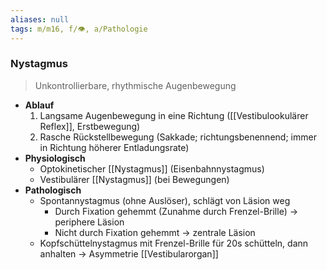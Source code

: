 ```yaml
---
aliases: null
tags: m/m16, f/👁️, a/Pathologie
---
```

### Nystagmus
> Unkontrollierbare, rhythmische Augenbewegung
- **Ablauf**
	1. Langsame Augenbewegung in eine Richtung ([[Vestibulookulärer Reflex]], Erstbewegung)
	2. Rasche Rückstellbewegung (Sakkade; richtungsbenennend; immer in Richtung höherer Entladungsrate)
- **Physiologisch**
    - Optokinetischer [[Nystagmus]] (Eisenbahnnystagmus)
    - Vestibulärer [[Nystagmus]] (bei Bewegungen)
- **Pathologisch**
    - Spontannystagmus (ohne Auslöser), schlägt von Läsion weg
	    - Durch Fixation gehemmt (Zunahme durch Frenzel-Brille) → periphere Läsion
	    - Nicht durch Fixation gehemmt → zentrale Läsion
	- Kopfschüttelnystagmus mit Frenzel-Brille für 20s schütteln, dann anhalten → Asymmetrie [[Vestibularorgan]]